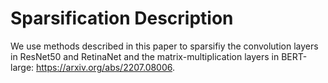 Sparsification Description
======

We use methods described in this paper to sparsifiy the convolution layers in ResNet50 and RetinaNet and the matrix-multiplication layers in BERT-large:  https://arxiv.org/abs/2207.08006.